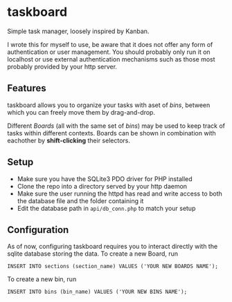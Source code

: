 # taskboard
Simple task manager, loosely inspired by Kanban.

I wrote this for myself to use, be aware that it does not offer any
form of authentication or user management. You should probably only
run it on localhost or use external authentication mechanisms such as
those most probably provided by your http server.

## Features
taskboard allows you to organize your tasks with aset of *bins*, between
which you can freely move them by drag-and-drop.

Different *Boards* (all with the same set of *bins*) may be used
to keep track of tasks within different contexts.
Boards can be shown in combination with eachother by **shift-clicking**
their selectors.

## Setup
* Make sure you have the SQLite3 PDO driver for PHP installed
* Clone the repo into a directory served by your http daemon
* Make sure the user running the httpd has read and write access to both the database file and the folder containing it
* Edit the database path in `api/db_conn.php` to match your setup

## Configuration
As of now, configuring taskboard requires you to interact directly
with the sqlite database storing the data. To create a new Board, run 

`INSERT INTO sections (section_name) VALUES ('YOUR NEW BOARDS NAME');`

To create a new bin, run 

`INSERT INTO bins (bin_name) VALUES ('YOUR NEW BINS NAME');`
